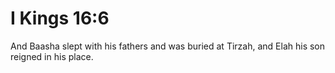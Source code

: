 # I Kings 16:6

And Baasha slept with his fathers and was buried at Tirzah, and Elah his son reigned in his place.
